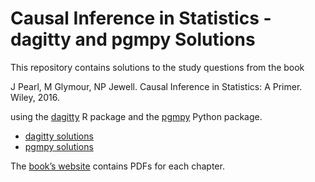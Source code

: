 Causal Inference in Statistics - dagitty and pgmpy Solutions
================

This repository contains solutions to the study questions from the book

J Pearl, M Glymour, NP Jewell. Causal Inference in Statistics: A Primer.
Wiley, 2016.

using the [dagitty](https://cran.r-project.org/web/packages/dagitty/) R
package and the [pgmpy](https://pgmpy.org/) Python package.

- [dagitty solutions](solutions_dagitty.md)
- [pgmpy solutions](solutions_pgmpy.ipynb)

The [book’s website](http://bayes.cs.ucla.edu/PRIMER/) contains PDFs for
each chapter. 
